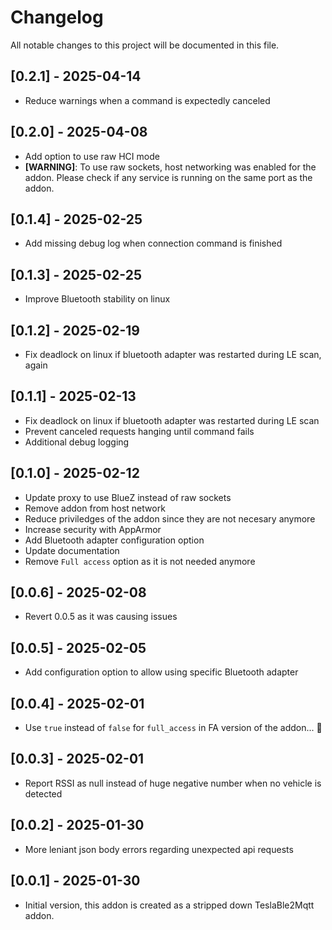 # Changelog

All notable changes to this project will be documented in this file.

## [0.2.1] - 2025-04-14

- Reduce warnings when a command is expectedly canceled

## [0.2.0] - 2025-04-08

- Add option to use raw HCI mode
- **[WARNING]**: To use raw sockets, host networking was enabled for the addon. Please check if any service is running on the same port as the addon.

## [0.1.4] - 2025-02-25

- Add missing debug log when connection command is finished

## [0.1.3] - 2025-02-25

- Improve Bluetooth stability on linux

## [0.1.2] - 2025-02-19

- Fix deadlock on linux if bluetooth adapter was restarted during LE scan, again

## [0.1.1] - 2025-02-13

- Fix deadlock on linux if bluetooth adapter was restarted during LE scan
- Prevent canceled requests hanging until command fails
- Additional debug logging

## [0.1.0] - 2025-02-12

- Update proxy to use BlueZ instead of raw sockets
- Remove addon from host network
- Reduce priviledges of the addon since they are not necesary anymore
- Increase security with AppArmor 
- Add Bluetooth adapter configuration option
- Update documentation
- Remove `Full access` option as it is not needed anymore

## [0.0.6] - 2025-02-08

- Revert 0.0.5 as it was causing issues

## [0.0.5] - 2025-02-05

- Add configuration option to allow using specific Bluetooth adapter

## [0.0.4] - 2025-02-01

- Use `true` instead of `false` for `full_access` in FA version of the addon... 🤦

## [0.0.3] - 2025-02-01

- Report RSSI as null instead of huge negative number when no vehicle is detected

## [0.0.2] - 2025-01-30

- More leniant json body errors regarding unexpected api requests

## [0.0.1] - 2025-01-30

- Initial version, this addon is created as a stripped down TeslaBle2Mqtt addon.